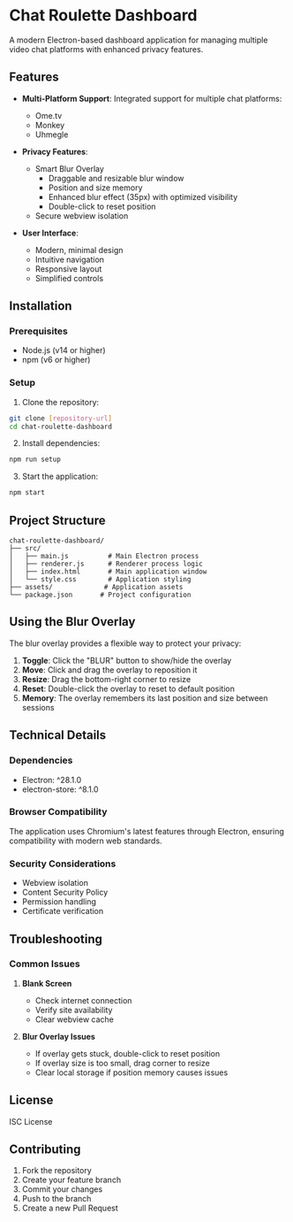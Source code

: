 # Chat Roulette Dashboard

A modern Electron-based dashboard application for managing multiple video chat platforms with enhanced privacy features.

## Features

- **Multi-Platform Support**: Integrated support for multiple chat platforms:
  - Ome.tv
  - Monkey
  - Uhmegle

- **Privacy Features**:
  - Smart Blur Overlay
    - Draggable and resizable blur window
    - Position and size memory
    - Enhanced blur effect (35px) with optimized visibility
    - Double-click to reset position
  - Secure webview isolation

- **User Interface**:
  - Modern, minimal design
  - Intuitive navigation
  - Responsive layout
  - Simplified controls

## Installation

### Prerequisites
- Node.js (v14 or higher)
- npm (v6 or higher)

### Setup
1. Clone the repository:
```bash
git clone [repository-url]
cd chat-roulette-dashboard
```

2. Install dependencies:
```bash
npm run setup
```

3. Start the application:
```bash
npm start
```

## Project Structure

```
chat-roulette-dashboard/
├── src/
│   ├── main.js          # Main Electron process
│   ├── renderer.js      # Renderer process logic
│   ├── index.html       # Main application window
│   └── style.css        # Application styling
├── assets/             # Application assets
└── package.json       # Project configuration
```

## Using the Blur Overlay

The blur overlay provides a flexible way to protect your privacy:

1. **Toggle**: Click the "BLUR" button to show/hide the overlay
2. **Move**: Click and drag the overlay to reposition it
3. **Resize**: Drag the bottom-right corner to resize
4. **Reset**: Double-click the overlay to reset to default position
5. **Memory**: The overlay remembers its last position and size between sessions

## Technical Details

### Dependencies
- Electron: ^28.1.0
- electron-store: ^8.1.0

### Browser Compatibility
The application uses Chromium's latest features through Electron, ensuring compatibility with modern web standards.

### Security Considerations
- Webview isolation
- Content Security Policy
- Permission handling
- Certificate verification

## Troubleshooting

### Common Issues

1. **Blank Screen**
   - Check internet connection
   - Verify site availability
   - Clear webview cache

2. **Blur Overlay Issues**
   - If overlay gets stuck, double-click to reset position
   - If overlay size is too small, drag corner to resize
   - Clear local storage if position memory causes issues

## License

ISC License

## Contributing

1. Fork the repository
2. Create your feature branch
3. Commit your changes
4. Push to the branch
5. Create a new Pull Request 